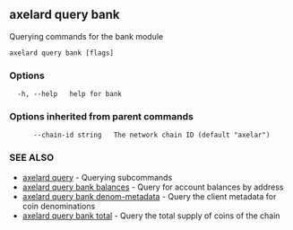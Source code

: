 ## axelard query bank

Querying commands for the bank module

```
axelard query bank [flags]
```

### Options

```
  -h, --help   help for bank
```

### Options inherited from parent commands

```
      --chain-id string   The network chain ID (default "axelar")
```

### SEE ALSO

- [axelard query](axelard_query.md)	 - Querying subcommands
- [axelard query bank balances](axelard_query_bank_balances.md)	 - Query for account balances by address
- [axelard query bank denom-metadata](axelard_query_bank_denom-metadata.md)	 - Query the client metadata for coin denominations
- [axelard query bank total](axelard_query_bank_total.md)	 - Query the total supply of coins of the chain
